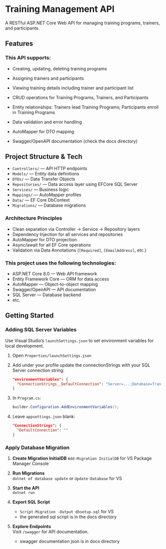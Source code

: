 # Training Management API

A RESTful ASP.NET Core Web API for managing training programs, trainers, and participants.

## Features

### This API supports:

- Creating, updating, deleting training programs
- Assigning trainers and participants
- Viewing training details including trainer and participant list

- CRUD operations for Training Programs, Trainers, and Participants
- Entity relationships: Trainers lead Training Programs; Participants enroll in Training Programs
- Data validation and error handling
- AutoMapper for DTO mapping
- Swagger/OpenAPI documentation (check the docs directory)

## Project Structure & Tech

- `Controllers/` — API HTTP endpoints
- `Models/` — Entity data definitions
- `DTOs/` — Data Transfer Objects
- `Repositories/` — Data access layer using EFCore SQL Server
- `Services/` — Business logic
- `Mappings/` — AutoMapper profiles
- `Data/` — EF Core DbContext
- `Migrations/` — Database migrations

### Architecture Principles

- Clean separation via Controller → Service → Repository layers
- Dependency Injection for all services and repositories
- AutoMapper for DTO projection
- Async/await for all EF Core operations
- Validation via Data Annotations (`[Required]`, `[EmailAddress]`, etc.)


### This project uses the following technologies:

- ASP.NET Core 8.0 — Web API framework
- Entity Framework Core — ORM for data access
- AutoMapper — Object-to-object mapping
- Swagger/OpenAPI — API documentation
- SQL Server — Database backend
- etc.

## Getting Started

### Adding SQL Server Variables
Use Visual Studio’s `launchSettings.json` to set environment variables for local development.

1. Open `Properties/launchSettings.json`

2. Add under your profile update the connectionStrings with your SQL Server connection string:
   ```json
   "environmentVariables": {
     "ConnectionStrings__DefaultConnection": "Server=...;Database=TraningManagementDB;User Id=...;Password=...;TrustServerCertificate=True;"
   }
   ```

3. In `Program.cs`:
   ```csharp
   builder.Configuration.AddEnvironmentVariables();
   ```

4. Leave `appsettings.json` blank:
   ```json
   "ConnectionStrings": {
     "DefaultConnection": ""
   }
   ```

### Apply Database Migration
1. **Create Migration InitialDB**
   `Add-Migration InitialDB` for VS Package Manager Console

2. **Run Migrations**  
    `dotnet ef database update` or `Update-Database` for VS

3. **Start the API**  
    `dotnet run`

4. **Export SQL Script**
   - `Script-Migration -Output dbsetup.sql` for VS
   - the generated sql script is in the docs directory

4. **Explore Endpoints**  
   Visit `/swagger` for API documentation.
   - swagger documentation json is in docs directory



